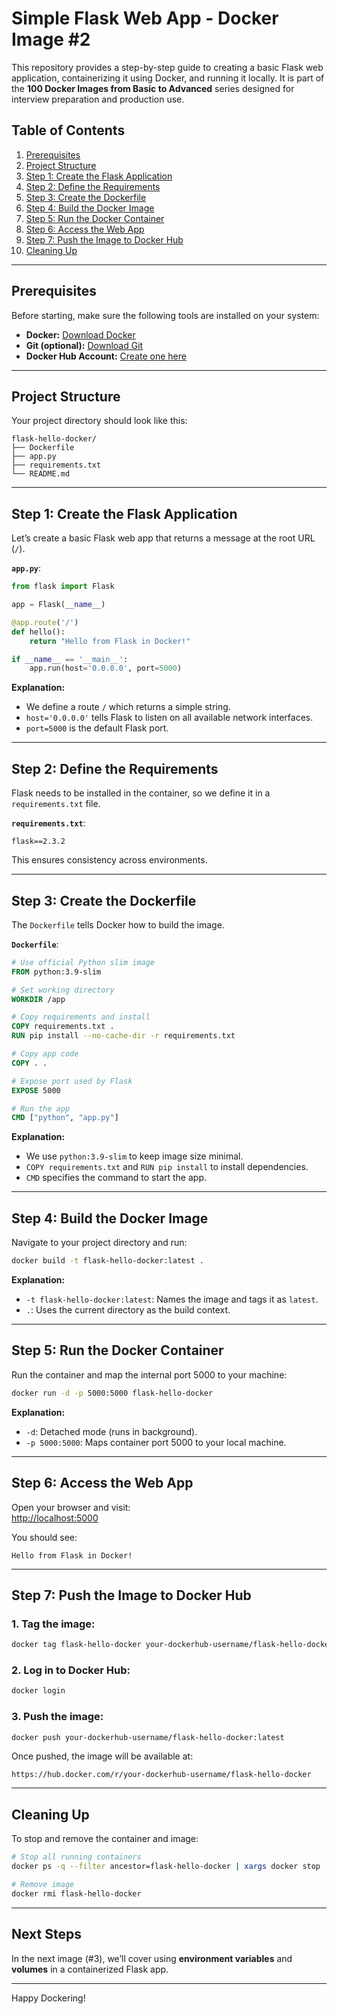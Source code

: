 # Simple Flask Web App - Docker Image #2


This repository provides a step-by-step guide to creating a basic Flask web application, containerizing it using Docker, and running it locally. It is part of the **100 Docker Images from Basic to Advanced** series designed for interview preparation and production use.

## Table of Contents

1. [Prerequisites](#prerequisites)
2. [Project Structure](#project-structure)
3. [Step 1: Create the Flask Application](#step-1-create-the-flask-application)
4. [Step 2: Define the Requirements](#step-2-define-the-requirements)
5. [Step 3: Create the Dockerfile](#step-3-create-the-dockerfile)
6. [Step 4: Build the Docker Image](#step-4-build-the-docker-image)
7. [Step 5: Run the Docker Container](#step-5-run-the-docker-container)
8. [Step 6: Access the Web App](#step-6-access-the-web-app)
9. [Step 7: Push the Image to Docker Hub](#step-7-push-the-image-to-docker-hub)
10. [Cleaning Up](#cleaning-up)

---

## Prerequisites

Before starting, make sure the following tools are installed on your system:

- **Docker:** [Download Docker](https://www.docker.com/get-started)
- **Git (optional):** [Download Git](https://git-scm.com/)
- **Docker Hub Account:** [Create one here](https://hub.docker.com/)

---

## Project Structure

Your project directory should look like this:

```
flask-hello-docker/
├── Dockerfile
├── app.py
├── requirements.txt
└── README.md
```

---

## Step 1: Create the Flask Application

Let’s create a basic Flask web app that returns a message at the root URL (`/`).

**`app.py`**:
```python
from flask import Flask

app = Flask(__name__)

@app.route('/')
def hello():
    return "Hello from Flask in Docker!"

if __name__ == '__main__':
    app.run(host='0.0.0.0', port=5000)
```

**Explanation:**

- We define a route `/` which returns a simple string.
- `host='0.0.0.0'` tells Flask to listen on all available network interfaces.
- `port=5000` is the default Flask port.

---

## Step 2: Define the Requirements

Flask needs to be installed in the container, so we define it in a `requirements.txt` file.

**`requirements.txt`**:
```
flask==2.3.2
```

This ensures consistency across environments.

---

## Step 3: Create the Dockerfile

The `Dockerfile` tells Docker how to build the image.

**`Dockerfile`**:
```dockerfile
# Use official Python slim image
FROM python:3.9-slim

# Set working directory
WORKDIR /app

# Copy requirements and install
COPY requirements.txt .
RUN pip install --no-cache-dir -r requirements.txt

# Copy app code
COPY . .

# Expose port used by Flask
EXPOSE 5000

# Run the app
CMD ["python", "app.py"]
```

**Explanation:**

- We use `python:3.9-slim` to keep image size minimal.
- `COPY requirements.txt` and `RUN pip install` to install dependencies.
- `CMD` specifies the command to start the app.

---

## Step 4: Build the Docker Image

Navigate to your project directory and run:

```bash
docker build -t flask-hello-docker:latest .
```

**Explanation:**

- `-t flask-hello-docker:latest`: Names the image and tags it as `latest`.
- `.`: Uses the current directory as the build context.

---

## Step 5: Run the Docker Container

Run the container and map the internal port 5000 to your machine:

```bash
docker run -d -p 5000:5000 flask-hello-docker
```

**Explanation:**

- `-d`: Detached mode (runs in background).
- `-p 5000:5000`: Maps container port 5000 to your local machine.

---

## Step 6: Access the Web App

Open your browser and visit:  
[http://localhost:5000](http://localhost:5000)

You should see:

```
Hello from Flask in Docker!
```

---

## Step 7: Push the Image to Docker Hub

### 1. Tag the image:

```bash
docker tag flask-hello-docker your-dockerhub-username/flask-hello-docker:latest
```

### 2. Log in to Docker Hub:

```bash
docker login
```

### 3. Push the image:

```bash
docker push your-dockerhub-username/flask-hello-docker:latest
```

Once pushed, the image will be available at:

```
https://hub.docker.com/r/your-dockerhub-username/flask-hello-docker
```

---

## Cleaning Up

To stop and remove the container and image:

```bash
# Stop all running containers
docker ps -q --filter ancestor=flask-hello-docker | xargs docker stop

# Remove image
docker rmi flask-hello-docker
```

---

## Next Steps

In the next image (#3), we’ll cover using **environment variables** and **volumes** in a containerized Flask app.

---

Happy Dockering!
